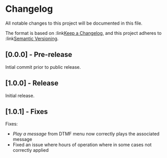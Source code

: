 # Changelog

All notable changes to this project will be documented in this file.

The format is based on :link[Keep a Changelog](https://keepachangelog.com/en/1.0.0/), and this project adheres to :link[Semantic Versioning](https://semver.org/spec/v2.0.0.html).

## [0.0.0] - Pre-release

Intial commit prior to public release.

## [1.0.0] - Release

Initial release.

## [1.0.1] - Fixes

Fixes:
- *Play a message* from DTMF menu now correctly plays the associated message
- Fixed an issue where hours of operation where in some cases not correctly applied